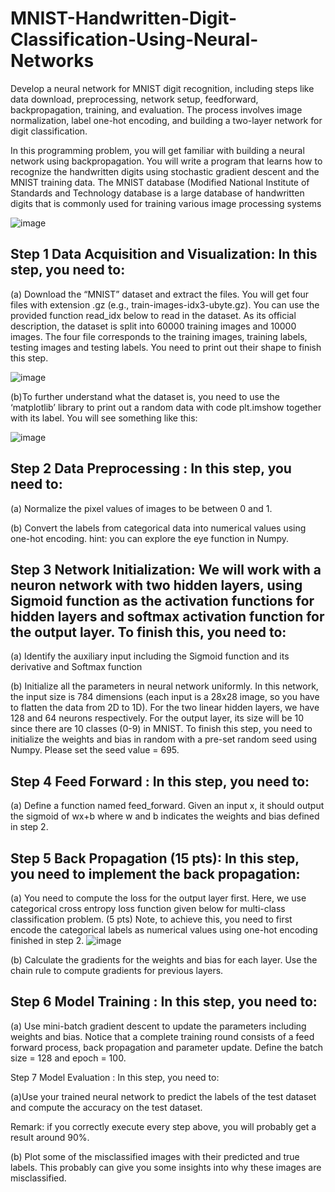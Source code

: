 # MNIST-Handwritten-Digit-Classification-Using-Neural-Networks
Develop a neural network for MNIST digit recognition, including steps like data download, preprocessing, network setup, feedforward, backpropagation, training, and evaluation. The process involves image normalization, label one-hot encoding, and building a two-layer network for digit classification.

In this programming problem, you will get familiar with building a neural network using backpropagation. You will write a program that learns how to recognize the handwritten digits using stochastic gradient descent and the MNIST training data.
The MNIST database (Modified National Institute of Standards and Technology database is a large database of handwritten digits that is commonly used for training various image processing systems

![image](https://github.com/kashyaparun25/MNIST-Handwritten-Digit-Classification-Using-Neural-Networks/assets/52271759/1859c4e6-affe-48e1-9a36-4dd370ec145d)

## Step 1 Data Acquisition and Visualization: In this step, you need to:

(a) Download the “MNIST” dataset and extract the files. You will get four files with extension .gz (e.g., train-images-idx3-ubyte.gz). You can use the provided function read_idx below to read in the dataset. As its official description, the dataset is split into 60000 training images and 10000 images. The four file corresponds to the training images, training labels, testing images and testing labels. You need to print out their shape to finish this step.

![image](https://github.com/kashyaparun25/MNIST-Handwritten-Digit-Classification-Using-Neural-Networks/assets/52271759/c9a83493-ecef-439d-a8a5-baa2a84f2721)

(b)To further understand what the dataset is, you need to use the ‘matplotlib’ library to print out a random data with code plt.imshow together with its label. You will see something like this:

![image](https://github.com/kashyaparun25/MNIST-Handwritten-Digit-Classification-Using-Neural-Networks/assets/52271759/227335de-f17a-4c1c-94df-8a8d20172f85)

## Step 2 Data Preprocessing : In this step, you need to:

(a) Normalize the pixel values of images to be between 0 and 1.

(b) Convert the labels from categorical data into numerical values using one-hot encoding. hint: you can explore the eye function in Numpy.

## Step 3 Network Initialization: We will work with a neuron network with two hidden layers, using Sigmoid function as the activation functions for hidden layers and softmax activation function for the output layer. To finish this, you need to:

(a) Identify the auxiliary input including the Sigmoid function and its derivative and Softmax function

(b) Initialize all the parameters in neural network uniformly. In this network, the input size is 784 dimensions (each input is a 28x28 image, so you have to flatten the data from 2D to 1D). For the two linear hidden layers, we have 128 and 64 neurons respectively. For the output layer, its size will be 10 since there are 10 classes (0-9) in MNIST. To finish this step, you need to initialize the weights and bias in random with a pre-set random seed using Numpy. Please set the seed value = 695.

## Step 4 Feed Forward : In this step, you need to:

(a) Define a function named feed_forward. Given an input x, it should output the sigmoid of wx+b where w and b indicates the weights and bias defined in step 2.

## Step 5 Back Propagation (15 pts): In this step, you need to implement the back propagation:

(a) You need to compute the loss for the output layer first. Here, we use categorical cross entropy loss function given below for multi-class classification problem. (5 pts) Note, to achieve this, you need to first encode the categorical labels as numerical values using one-hot encoding finished in step 2.
![image](https://github.com/kashyaparun25/MNIST-Handwritten-Digit-Classification-Using-Neural-Networks/assets/52271759/55fd55dc-7b84-4499-b301-eef7d4b899f2)

(b) Calculate the gradients for the weights and bias for each layer. Use the chain rule to compute gradients for previous layers.

## Step 6 Model Training : In this step, you need to:

(a) Use mini-batch gradient descent to update the parameters including weights and bias. Notice that a complete training round consists of a feed forward process, back propagation and parameter update. Define the batch size = 128 and epoch = 100.

Step 7 Model Evaluation : In this step, you need to:

(a)Use your trained neural network to predict the labels of the test dataset and compute the accuracy on the test dataset.

Remark: if you correctly execute every step above, you will probably get a result around 90%.

(b) Plot some of the misclassified images with their predicted and true labels. This probably can give you some insights into why these images are misclassified.





